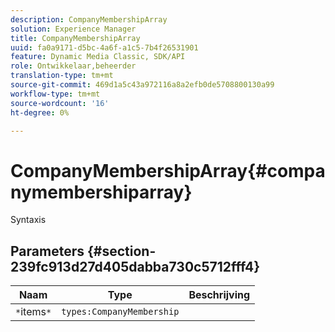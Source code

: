 ```yaml
---
description: CompanyMembershipArray
solution: Experience Manager
title: CompanyMembershipArray
uuid: fa0a9171-d5bc-4a6f-a1c5-7b4f26531901
feature: Dynamic Media Classic, SDK/API
role: Ontwikkelaar,beheerder
translation-type: tm+mt
source-git-commit: 469d1a5c43a972116a8a2efb0de5708800130a99
workflow-type: tm+mt
source-wordcount: '16'
ht-degree: 0%

---
```



# CompanyMembershipArray{#companymembershiparray}

Syntaxis

## Parameters {#section-239fc913d27d405dabba730c5712fff4}

| Naam | Type | Beschrijving |
|---|---|---|
| `*`items`*` | `types:CompanyMembership` |  |

